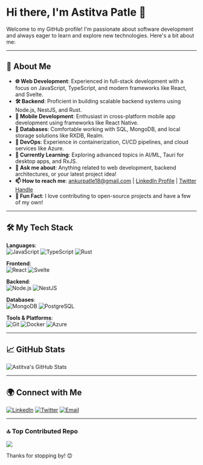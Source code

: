 # Hi there, I'm Astitva Patle 👋

Welcome to my GitHub profile! I'm passionate about software development and always eager to learn and explore new technologies. Here's a bit about me:

---

## 🚀 About Me

- **🌐 Web Development**: Experienced in full-stack development with a focus on JavaScript, TypeScript, and modern frameworks like React, and Svelte.
- **🛠️ Backend**: Proficient in building scalable backend systems using Node.js, NestJS, and Rust.
- **📱 Mobile Development**: Enthusiast in cross-platform mobile app development using frameworks like React Native.
- **💾 Databases**: Comfortable working with SQL, MongoDB, and local storage solutions like RXDB, Realm.
- **🔧 DevOps**: Experience in containerization, CI/CD pipelines, and cloud services like Azure.
- **🌱 Currently Learning**: Exploring advanced topics in AI/ML, Tauri for desktop apps, and RxJS.
- **💬 Ask me about**: Anything related to web development, backend architectures, or your latest project idea!
- **📫 How to reach me**: [ankurpatle18@gmail.com](mailto:ankurpatle18@gmail.com) | [LinkedIn Profile](https://www.linkedin.com/in/astitvapatle/) | [Twitter Handle](https://x.com/AstitvaPatle)
- **🌟 Fun Fact**: I love contributing to open-source projects and have a few of my own!

---

## 🛠️ My Tech Stack

**Languages**:  
![JavaScript](https://img.shields.io/badge/-JavaScript-F7DF1E?style=flat-square&logo=javascript&logoColor=black) ![TypeScript](https://img.shields.io/badge/-TypeScript-007ACC?style=flat-square&logo=typescript&logoColor=white) ![Rust](https://img.shields.io/badge/-Rust-000000?style=flat-square&logo=rust&logoColor=white)

**Frontend**:  
![React](https://img.shields.io/badge/-React-61DAFB?style=flat-square&logo=react&logoColor=black) ![Svelte](https://img.shields.io/badge/-Svelte-FF3E00?style=flat-square&logo=svelte&logoColor=white)

**Backend**:  
![Node.js](https://img.shields.io/badge/-Node.js-339933?style=flat-square&logo=node.js&logoColor=white) ![NestJS](https://img.shields.io/badge/-NestJS-E0234E?style=flat-square&logo=nestjs&logoColor=white)

**Databases**:  
![MongoDB](https://img.shields.io/badge/-MongoDB-47A248?style=flat-square&logo=mongodb&logoColor=white) ![PostgreSQL](https://img.shields.io/badge/-PostgreSQL-336791?style=flat-square&logo=postgresql&logoColor=white)

**Tools & Platforms**:  
![Git](https://img.shields.io/badge/-Git-F05032?style=flat-square&logo=git&logoColor=white) ![Docker](https://img.shields.io/badge/-Docker-2496ED?style=flat-square&logo=docker&logoColor=white) ![Azure](https://img.shields.io/badge/-Azure-0078D4?style=flat-square&logo=microsoft-azure&logoColor=white)

---

## 📈 GitHub Stats

![Astitva's GitHub Stats](https://github-readme-stats.vercel.app/api?username=Astitva877&show_icons=true&theme=radical)

---

## 🌍 Connect with Me

[![LinkedIn](https://img.shields.io/badge/-LinkedIn-0A66C2?style=flat-square&logo=linkedin&logoColor=white)]([https://www.linkedin.com/in/your-linkedin-username](https://www.linkedin.com/in/astitvapatle/)) [![Twitter](https://img.shields.io/badge/-Twitter-1DA1F2?style=flat-square&logo=twitter&logoColor=white)]([https://twitter.com/your-twitter-handle](https://x.com/AstitvaPatle)) [![Email](https://img.shields.io/badge/-Email-D14836?style=flat-square&logo=gmail&logoColor=white)](mailto:ankurpatle18@gmail.com)

---

### 🔝 Top Contributed Repo
![](https://github-contributor-stats.vercel.app/api?username=Astitva877&limit=5&theme=dark&combine_all_yearly_contributions=true)

Thanks for stopping by! 😊
